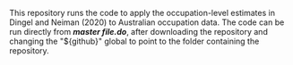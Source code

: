 This repository runs the code to apply the occupation-level estimates in Dingel and Neiman (2020) to Australian occupation data. 
The code can be run directly from **_master file.do_**, after downloading the repository and changing the "${github}" global to point to the folder containing the repository. 

